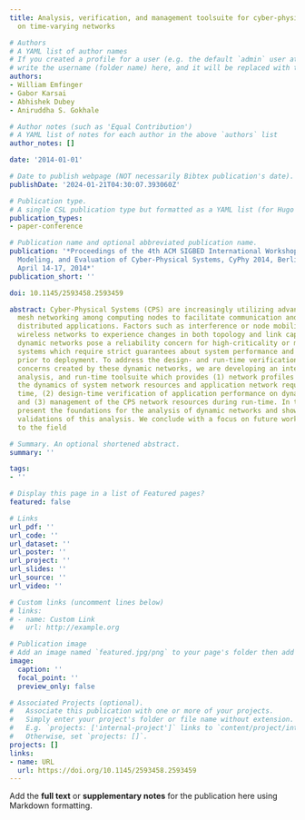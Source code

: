 ```yaml
---
title: Analysis, verification, and management toolsuite for cyber-physical applications
  on time-varying networks

# Authors
# A YAML list of author names
# If you created a profile for a user (e.g. the default `admin` user at `content/authors/admin/`), 
# write the username (folder name) here, and it will be replaced with their full name and linked to their profile.
authors:
- William Emfinger
- Gabor Karsai
- Abhishek Dubey
- Aniruddha S. Gokhale

# Author notes (such as 'Equal Contribution')
# A YAML list of notes for each author in the above `authors` list
author_notes: []

date: '2014-01-01'

# Date to publish webpage (NOT necessarily Bibtex publication's date).
publishDate: '2024-01-21T04:30:07.393060Z'

# Publication type.
# A single CSL publication type but formatted as a YAML list (for Hugo requirements).
publication_types:
- paper-conference

# Publication name and optional abbreviated publication name.
publication: '*Proceedings of the 4th ACM SIGBED International Workshop on Design,
  Modeling, and Evaluation of Cyber-Physical Systems, CyPhy 2014, Berlin, Germany,
  April 14-17, 2014*'
publication_short: ''

doi: 10.1145/2593458.2593459

abstract: Cyber-Physical Systems (CPS) are increasingly utilizing advances in wireless
  mesh networking among computing nodes to facilitate communication and control for
  distributed applications. Factors such as interference or node mobility cause such
  wireless networks to experience changes in both topology and link capacities. These
  dynamic networks pose a reliability concern for high-criticality or mixed-criticality
  systems which require strict guarantees about system performance and robustness
  prior to deployment. To address the design- and run-time verification and reliability
  concerns created by these dynamic networks, we are developing an integrated modeling,
  analysis, and run-time toolsuite which provides (1) network profiles that model
  the dynamics of system network resources and application network requirements over
  time, (2) design-time verification of application performance on dynamic networks,
  and (3) management of the CPS network resources during run-time. In this paper we
  present the foundations for the analysis of dynamic networks and show experimental
  validations of this analysis. We conclude with a focus on future work and applications
  to the field

# Summary. An optional shortened abstract.
summary: ''

tags:
- ''

# Display this page in a list of Featured pages?
featured: false

# Links
url_pdf: ''
url_code: ''
url_dataset: ''
url_poster: ''
url_project: ''
url_slides: ''
url_source: ''
url_video: ''

# Custom links (uncomment lines below)
# links:
# - name: Custom Link
#   url: http://example.org

# Publication image
# Add an image named `featured.jpg/png` to your page's folder then add a caption below.
image:
  caption: ''
  focal_point: ''
  preview_only: false

# Associated Projects (optional).
#   Associate this publication with one or more of your projects.
#   Simply enter your project's folder or file name without extension.
#   E.g. `projects: ['internal-project']` links to `content/project/internal-project/index.md`.
#   Otherwise, set `projects: []`.
projects: []
links:
- name: URL
  url: https://doi.org/10.1145/2593458.2593459
---
```


Add the **full text** or **supplementary notes** for the publication here using Markdown formatting.
